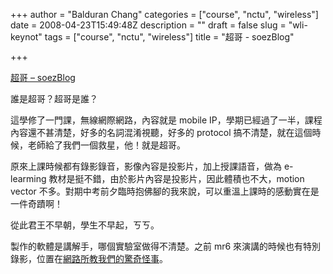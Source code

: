 +++
author = "Balduran Chang"
categories = ["course", "nctu", "wireless"]
date = 2008-04-23T15:49:48Z
description = ""
draft = false
slug = "wli-keynot"
tags = ["course", "nctu", "wireless"]
title = "超哥 - soezBlog"

+++


[超哥 – soezBlog](http://www.soezblog.com/plate/web/blog.jsp?UI=cctseng)

誰是超哥？超哥是誰？

這學修了一門課，無線網際網路，內容就是 mobile IP，學期已經過了一半，課程內容還不甚清楚，好多的名詞混淆視聽，好多的 protocol 搞不清楚，就在這個時候，老師給了我們一個救星，他！就是超哥。

原來上課時候都有錄影錄音，影像內容是投影片，加上授課語音，做為 e-learming 教材是挺不錯，由於影片內容是投影片，因此體積也不大，motion vector 不多。對期中考前夕臨時抱佛腳的我來說，可以重溫上課時的感動實在是一件奇蹟啊！

從此君王不早朝，學生不早起，ㄎㄎ。

製作的軟體是講解手，哪個實驗室做得不清楚。之前 mr6 來演講的時候也有特別錄影，位置在[網路所教我們的驚奇怪事](http://www.soezblog.com/plate/web/lecturingmsg.jsp?UI=joewucpwu6707&MI=8247)。

